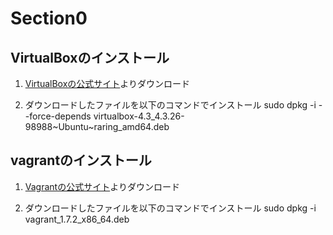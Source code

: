 # Section0
## VirtualBoxのインストール

1. [VirtualBoxの公式サイト](https://www.virtualbox.org/wiki/Downloads)よりダウンロード

2. ダウンロードしたファイルを以下のコマンドでインストール
    sudo dpkg -i  --force-depends virtualbox-4.3_4.3.26-98988~Ubuntu~raring_amd64.deb

## vagrantのインストール

1. [Vagrantの公式サイト](http://www.vagrantup.com/downloads)よりダウンロード

2. ダウンロードしたファイルを以下のコマンドでインストール
    sudo dpkg -i vagrant_1.7.2_x86_64.deb


